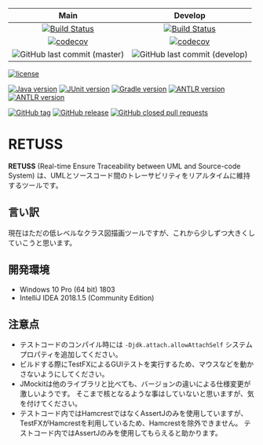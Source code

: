 |Main|Develop|
|:--:|:--:|
|[![Build Status](https://travis-ci.org/Morichan/Retuss.svg?branch=master)](https://travis-ci.org/Morichan/Retuss)|[![Build Status](https://travis-ci.org/Morichan/Retuss.svg?branch=develop)](https://travis-ci.org/Morichan/Retuss)|
|[![codecov](https://codecov.io/gh/Morichan/Retuss/branch/master/graph/badge.svg)](https://codecov.io/gh/Morichan/Retuss)|[![codecov](https://codecov.io/gh/Morichan/Retuss/branch/develop/graph/badge.svg)](https://codecov.io/gh/Morichan/Retuss)|
|![GitHub last commit (master)](https://img.shields.io/github/last-commit/Morichan/Retuss/master.svg)|![GitHub last commit (develop)](https://img.shields.io/github/last-commit/Morichan/Retuss/develop.svg)|

[![license](https://img.shields.io/github/license/Morichan/Retuss.svg)](LICENSE)

[![Java version](https://img.shields.io/badge/java-9+-4c7e9f.svg)](https://www.java.com/en/)
[![JUnit version](https://img.shields.io/badge/junit-5+-dc524a.svg)](https://junit.org/junit5/)
[![Gradle version](https://img.shields.io/badge/gradle-4.4+-007042.svg)](https://gradle.org/docs/)
[![ANTLR version](https://img.shields.io/badge/antlr-4+-ec312e.svg)](http://www.antlr.org/)
[![ANTLR version](https://img.shields.io/badge/fescue-2+-00dc00.svg)](https://github.com/Morichan/fescue/)

[![GitHub tag](https://img.shields.io/github/tag/Morichan/Retuss.svg)](https://github.com/Morichan/Retuss/tags)
[![GitHub release](https://img.shields.io/github/release/Morichan/Retuss/all.svg)](https://github.com/Morichan/Retuss/releases)
[![GitHub closed pull requests](https://img.shields.io/github/issues-pr-closed-raw/Morichan/Retuss.svg)](https://github.com/Morichan/Retuss/pulls?q=is%3Apr+is%3Aclosed)





# RETUSS

__RETUSS__ (Real-time Ensure Traceability between UML and Source-code System) は、UMLとソースコード間のトレーサビリティをリアルタイムに維持するツールです。





## 言い訳

現在はただの低レベルなクラス図描画ツールですが、これから少しずつ大きくしていこうと思います。



## 開発環境

* Windows 10 Pro (64 bit) 1803
* IntelliJ IDEA 2018.1.5 (Community Edition)



## 注意点

* テストコードのコンパイル時には `-Djdk.attach.allowAttachSelf` システムプロパティを追加してください。
* ビルドする際にTestFXによるGUIテストを実行するため、マウスなどを動かさないようにしてください。
* JMockitは他のライブラリと比べても、バージョンの違いによる仕様変更が激しいようです。
  そこまで核となるような事はしていないと思いますが、気を付けてください。
* テストコード内ではHamcrestではなくAssertJのみを使用していますが、TestFXがHamcrestを利用しているため、Hamcrestを除外できません。
  テストコード内ではAssertJのみを使用してもらえると助かります。